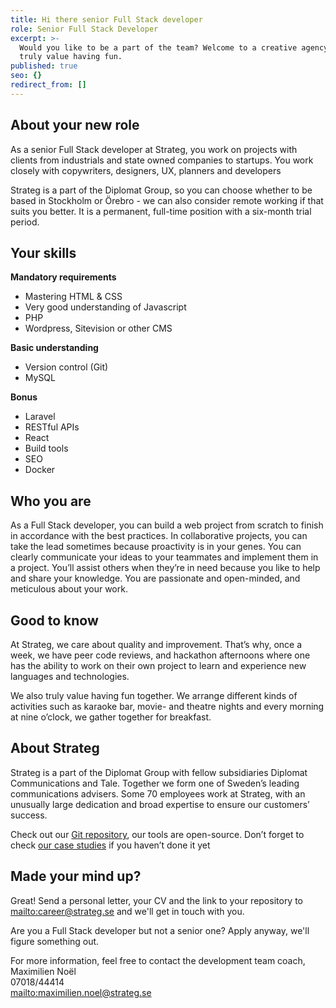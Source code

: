 ```yaml
---
title: Hi there senior Full Stack developer
role: Senior Full Stack Developer
excerpt: >-
  Would you like to be a part of the team? Welcome to a creative agency where we
  truly value having fun.
published: true
seo: {}
redirect_from: []
---
```

## About your new role

As a senior Full Stack developer at Strateg, you work on projects with clients from industrials and state owned companies to startups. You work closely with copywriters, designers, UX, planners and developers

Strateg is a part of the Diplomat Group, so you can choose whether to be based in Stockholm or Örebro - we can also consider remote working if that suits you better. It is a permanent, full-time position with a six-month trial period.

## Your skills

**Mandatory  requirements**

* Mastering HTML & CSS
* Very good understanding of Javascript
* PHP
* Wordpress, Sitevision or other CMS

**Basic understanding**

* Version control (Git)
* MySQL

**Bonus**

* Laravel
* RESTful APIs
* React
* Build tools
* SEO
* Docker

## Who you are

As a Full Stack developer, you can build a web project from scratch to finish in accordance with the best practices. In collaborative projects, you can take the lead sometimes because proactivity is in your genes. You can clearly communicate your ideas to your teammates and implement them in a project. You’ll assist others when they’re in need because you like to help and share your knowledge. You are passionate and open-minded, and meticulous about your work.

## Good to know

At Strateg, we care about quality and improvement. That’s why, once a week, we have peer code reviews, and hackathon afternoons where one has the ability to work on their own project to learn and experience new languages and technologies.

We also truly value having fun together. We arrange different kinds of activities such as karaoke bar, movie- and theatre nights and every morning at nine o’clock, we gather together for breakfast.

## About Strateg

Strateg is a part of the Diplomat Group with fellow subsidiaries Diplomat Communications and Tale. Together we form one of Sweden’s leading communications advisers. Some 70 employees work at Strateg, with an unusually large dedication and broad expertise to ensure our customers’ success.

Check out our [Git repository](https://github.com/strt), our tools are open-source. Don’t forget to check [our case studies](/work) if you haven’t done it yet

## Made your mind up?

Great! Send a personal letter, your CV and the link to your repository to <mailto:career@strateg.se> and we'll get in touch with you.

Are you a Full Stack developer but not a senior one? Apply anyway, we'll figure something out.

For more information, feel free to contact the development team coach, Maximilien Noël\
07018/44414\
<mailto:maximilien.noel@strateg.se>
